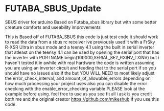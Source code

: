 # FUTABA_SBUS_Update
SBUS driver for arduino Based on Futaba_sbus library but with some better creature comforts and useability improvements

This is Based off of FUTABA_SBUS this code is just test code it should work to read the data from a sbus rc receiver ive previously used it with
a FrSky R-XSR Ultra in sbus mode and a teensy 4.1 using the built in serial inverter that atleast on the teensy 4.1 can be used by opening the serial
port that has the inverter with PORTNAME.begin(100000,SERIAL_8E2_RXINV_TXINV) but i haven't tested it in awhile with real hardware the code is written
assuming you are using an inverter circuit and feeding that to the serial port if so you should have no issues also if the  but YOU WILL NEED to most
likely adjust the error_check_interval, and amount_of_allowable_errors depending on how much processing your project uses also you can disable the
error checking with the enable_error_checking variable PLEASE look at the example before using. feel free to use as you see fit all i ask is you credit
both me and the original creator https://github.com/mikeshub if you use this code.
